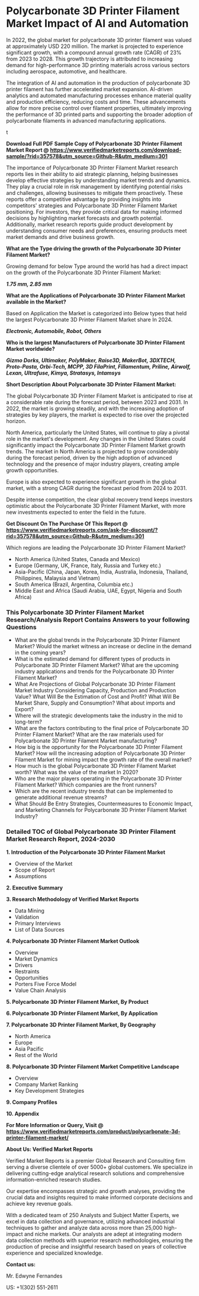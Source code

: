 <meta name="title" content="Global Polycarbonate 3D Printer Filament Market Impact of AI and Automation"><meta name="description" content="In 2022, the global market for polycarbonate 3D printer filament was valued at approximately USD 220 million. The market is projected to experience significant growth,"><meta name="title" content="Polycarbonate 3D Printer Filament Market Size, Share, Scope, Trends, Growth, Opportunities, Analysis, Forecast"><h1>Polycarbonate 3D Printer Filament Market Impact of AI and Automation</h1><p>In 2022, the global market for polycarbonate 3D printer filament was valued at approximately USD 220 million. The market is projected to experience significant growth, with a compound annual growth rate (CAGR) of 23% from 2023 to 2028. This growth trajectory is attributed to increasing demand for high-performance 3D printing materials across various sectors including aerospace, automotive, and healthcare.</p><p>The integration of AI and automation in the production of polycarbonate 3D printer filament has further accelerated market expansion. AI-driven analytics and automated manufacturing processes enhance material quality and production efficiency, reducing costs and time. These advancements allow for more precise control over filament properties, ultimately improving the performance of 3D printed parts and supporting the broader adoption of polycarbonate filaments in advanced manufacturing applications.</p>t</p><p id="" class=""><strong>Download Full PDF Sample Copy of Polycarbonate 3D Printer Filament Market Report @ <a href="https://www.verifiedmarketreports.com/download-sample/?rid=357578&utm_source=Github-R&utm_medium=301" target="_blank">https://www.verifiedmarketreports.com/download-sample/?rid=357578&utm_source=Github-R&utm_medium=301</a></strong></p><p>The importance of&nbsp;Polycarbonate 3D Printer Filament Market research reports lies in their ability to aid strategic planning, helping businesses develop effective strategies by understanding market trends and dynamics. They play a crucial role in risk management by identifying potential risks and challenges, allowing businesses to mitigate them proactively. These reports offer a competitive advantage by providing insights into competitors' strategies and Polycarbonate 3D Printer Filament Market positioning. For investors, they provide critical data for making informed decisions by highlighting market forecasts and growth potential. Additionally, market research reports guide product development by understanding consumer needs and preferences, ensuring products meet market demands and drive business growth.</p><p><strong>What are the&nbsp;Type driving the growth of the Polycarbonate 3D Printer Filament Market?</strong></p><p id="" class="">Growing demand for below Type around the world has had a direct impact on the growth of the Polycarbonate 3D Printer Filament Market:</p><em><strong>1.75 mm, 2.85 mm</strong></em></p><strong>What are the&nbsp;Applications&nbsp;of Polycarbonate 3D Printer Filament Market available in the Market?</strong></p><p id="" class="">Based on Application the Market is categorized into Below types that held the largest Polycarbonate 3D Printer Filament Market share In 2024.</p><em><strong>Electronic, Automobile, Robot, Others</strong></em></p><strong>Who is the largest Manufacturers of Polycarbonate 3D Printer Filament Market worldwide?</strong></p><p><em><strong>Gizmo Dorks, Ultimaker, PolyMaker, Raise3D, MakerBot, 3DXTECH, Proto-Pasta, Orbi-Tech, MCPP, 3D FilaPrint, Fillamentum, Priline, Airwolf, Lexan, Ultrafuse, Kimya, Stratasys, Intamsys</strong></em></p><p id="" class=""><strong>Short Description About Polycarbonate 3D Printer Filament Market:</strong></p><p>The global Polycarbonate 3D Printer Filament Market is anticipated to rise at a considerable rate during the forecast period, between 2023 and 2031. In 2022, the market is growing steadily, and with the increasing adoption of strategies by key players, the market is expected to rise over the projected horizon.</p><p>North America, particularly the United States, will continue to play a pivotal role in the market's development. Any changes in the United States could significantly impact the Polycarbonate 3D Printer Filament Market growth trends. The market in North America is projected to grow considerably during the forecast period, driven by the high adoption of advanced technology and the presence of major industry players, creating ample growth opportunities.</p><p>Europe is also expected to experience significant growth in the global market, with a strong CAGR during the forecast period from 2024 to 2031.</p><p>Despite intense competition, the clear global recovery trend keeps investors optimistic about the Polycarbonate 3D Printer Filament Market, with more new investments expected to enter the field in the future.</p><p id="" class=""><strong>Get Discount On The Purchase Of This Report @ <a href="https://www.verifiedmarketreports.com/ask-for-discount/?rid=357578&utm_source=Github-R&utm_medium=301" target="_blank">https://www.verifiedmarketreports.com/ask-for-discount/?rid=357578&utm_source=Github-R&utm_medium=301</a></strong></p>Which regions are leading the Polycarbonate 3D Printer Filament Market?</p><ul><li>North America (United States, Canada and Mexico)</li><li>Europe (Germany, UK, France, Italy, Russia and Turkey etc.)</li><li>Asia-Pacific (China, Japan, Korea, India, Australia, Indonesia, Thailand, Philippines, Malaysia and Vietnam)</li><li>South America (Brazil, Argentina, Columbia etc.)</li><li>Middle East and Africa (Saudi Arabia, UAE, Egypt, Nigeria and South Africa)</li></ul><h3 id="" class="">This Polycarbonate 3D Printer Filament Market Research/Analysis Report Contains Answers to your following Questions</h3><ul><li>What are the global trends in the Polycarbonate 3D Printer Filament Market? Would the market witness an increase or decline in the demand in the coming years?</li><li>What is the estimated demand for different types of products in Polycarbonate 3D Printer Filament Market? What are the upcoming industry applications and trends for the Polycarbonate 3D Printer Filament Market?</li><li>What Are Projections of Global Polycarbonate 3D Printer Filament Market Industry Considering Capacity, Production and Production Value? What Will Be the Estimation of Cost and Profit? What Will Be Market Share, Supply and Consumption? What about imports and Export?</li><li>Where will the strategic developments take the industry in the mid to long-term?</li><li>What are the factors contributing to the final price of Polycarbonate 3D Printer Filament Market? What are the raw materials used for Polycarbonate 3D Printer Filament Market manufacturing?</li><li>How big is the opportunity for the Polycarbonate 3D Printer Filament Market? How will the increasing adoption of Polycarbonate 3D Printer Filament Market for mining impact the growth rate of the overall market?</li><li>How much is the global Polycarbonate 3D Printer Filament Market worth? What was the value of the market In 2020?</li><li>Who are the major players operating in the Polycarbonate 3D Printer Filament Market? Which companies are the front runners?</li><li>Which are the recent industry trends that can be implemented to generate additional revenue streams?</li><li>What Should Be Entry Strategies, Countermeasures to Economic Impact, and Marketing Channels for Polycarbonate 3D Printer Filament Market Industry?</li></ul><h3 id="" class="">Detailed TOC of Global Polycarbonate 3D Printer Filament Market Research Report, 2024-2030</h3><p id="" class=""><strong>1. Introduction of the Polycarbonate 3D Printer Filament Market</strong></p><ul><li>Overview of the Market</li><li>Scope of Report</li><li>Assumptions</li></ul><p id="" class=""><strong>2. Executive Summary</strong></p><p id="" class=""><strong>3. Research Methodology of Verified Market Reports</strong></p><ul><li>Data Mining</li><li>Validation</li><li>Primary Interviews</li><li>List of Data Sources</li></ul><p id="" class=""><strong>4. Polycarbonate 3D Printer Filament Market Outlook</strong></p><ul><li>Overview</li><li>Market Dynamics</li><li>Drivers</li><li>Restraints</li><li>Opportunities</li><li>Porters Five Force Model</li><li>Value Chain Analysis</li></ul><p id="" class=""><strong>5. Polycarbonate 3D Printer Filament Market, By Product</strong></p><p id="" class=""><strong>6. Polycarbonate 3D Printer Filament Market, By Application</strong></p><p id="" class=""><strong>7. Polycarbonate 3D Printer Filament Market, By Geography</strong></p><ul><li>North America</li><li>Europe</li><li>Asia Pacific</li><li>Rest of the World</li></ul><p id="" class=""><strong>8. Polycarbonate 3D Printer Filament Market Competitive Landscape</strong></p><ul><li>Overview</li><li>Company Market Ranking</li><li>Key Development Strategies</li></ul><p id="" class=""><strong>9. Company Profiles</strong></p><p id="" class=""><strong>10. Appendix</strong></p><p id="" class=""><strong>For More Information or Query, Visit @ <a href="https://www.verifiedmarketreports.com/product/polycarbonate-3d-printer-filament-market/" target="_blank">https://www.verifiedmarketreports.com/product/polycarbonate-3d-printer-filament-market/</a></strong></p><p id="" class=""><strong>About Us: Verified Market Reports</strong></p><p id="" class="">Verified Market Reports is a premier Global Research and Consulting firm serving a diverse clientele of over 5000+ global customers. We specialize in delivering cutting-edge analytical research solutions and comprehensive information-enriched research studies.</p><p id="" class="">Our expertise encompasses strategic and growth analyses, providing the crucial data and insights required to make informed corporate decisions and achieve key revenue goals.</p><p id="" class="">With a dedicated team of 250 Analysts and Subject Matter Experts, we excel in data collection and governance, utilizing advanced industrial techniques to gather and analyze data across more than 25,000 high-impact and niche markets. Our analysts are adept at integrating modern data collection methods with superior research methodologies, ensuring the production of precise and insightful research based on years of collective experience and specialized knowledge.</p><p id="" class=""><strong>Contact us:</strong></p><p id="" class="">Mr. Edwyne Fernandes</p><p id="" class="">US: +1(302) 551-2611</p>